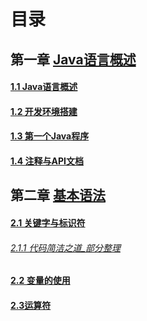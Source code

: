 # 目录

## 第一章 [Java语言概述](https://github.com/minboo/Java/blob/main/Chapter_1)

   #### [1.1 Java语言概述](https://github.com/minboo/Java/blob/main/Chapter_1/1.Java%E8%AF%AD%E8%A8%80%E6%A6%82%E8%BF%B0.md)
   
   #### [1.2 开发环境搭建](https://github.com/minboo/Java/blob/main/Chapter_1/2.开发环境搭建.md)
   #### [1.3 第一个Java程序](https://github.com/minboo/Java/blob/main/Chapter_1/3.第一个Java程序.md)
   #### [1.4 注释与API文档](https://github.com/minboo/Java/blob/main/Chapter_1/4.注释与API文档.md)
## 第二章 [基本语法](https://github.com/minboo/Java/blob/main/Chapter2)
   #### [2.1 关键字与标识符](https://github.com/minboo/Java/blob/main/Chapter2/1.关键字与标识符.md)
     
   ###### [2.1.1 代码简洁之道_部分整理](https://github.com/minboo/Java/blob/main/Chapter2/1.1代码简洁之道_部分整理.md)
   
   #### [2.2 变量的使用](https://github.com/minboo/Java/blob/main/Chapter2/2.变量的使用.md)
   
   #### [2.3运算符](https://github.com/minboo/Java/blob/main/Chapter2/3.%E8%BF%90%E7%AE%97%E7%AC%A6.md)
   

